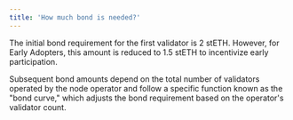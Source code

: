 ```yaml
---
title: 'How much bond is needed?'
---
```


The initial bond requirement for the first validator is 2 stETH. However, for Early Adopters, this amount is reduced to 1.5 stETH to incentivize early participation.

Subsequent bond amounts depend on the total number of validators operated by the node operator and follow a specific function known as the "bond curve," which adjusts the bond requirement based on the operator's validator count.
